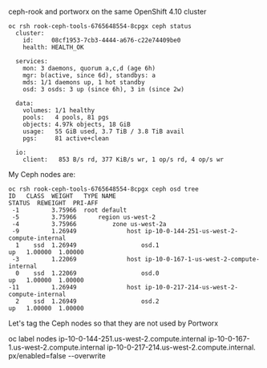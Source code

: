 
ceph-rook and portworx on the same OpenShift 4.10 cluster

```
oc rsh rook-ceph-tools-6765648554-8cpgx ceph status
  cluster:
    id:     08cf1953-7cb3-4444-a676-c22e74409be0
    health: HEALTH_OK

  services:
    mon: 3 daemons, quorum a,c,d (age 6h)
    mgr: b(active, since 6d), standbys: a
    mds: 1/1 daemons up, 1 hot standby
    osd: 3 osds: 3 up (since 6h), 3 in (since 2w)

  data:
    volumes: 1/1 healthy
    pools:   4 pools, 81 pgs
    objects: 4.97k objects, 18 GiB
    usage:   55 GiB used, 3.7 TiB / 3.8 TiB avail
    pgs:     81 active+clean

  io:
    client:   853 B/s rd, 377 KiB/s wr, 1 op/s rd, 4 op/s wr
```

My Ceph nodes are:

```
oc rsh rook-ceph-tools-6765648554-8cpgx ceph osd tree
ID   CLASS  WEIGHT   TYPE NAME                                                    STATUS  REWEIGHT  PRI-AFF
 -1         3.75966  root default
 -5         3.75966      region us-west-2
 -4         3.75966          zone us-west-2a
 -9         1.26949              host ip-10-0-144-251-us-west-2-compute-internal
  1    ssd  1.26949                  osd.1                                            up   1.00000  1.00000
 -3         1.22069              host ip-10-0-167-1-us-west-2-compute-internal
  0    ssd  1.22069                  osd.0                                            up   1.00000  1.00000
-11         1.26949              host ip-10-0-217-214-us-west-2-compute-internal
  2    ssd  1.26949                  osd.2                                            up   1.00000  1.00000
```


Let's tag the Ceph nodes so that they are not used by Portworx


oc label nodes  ip-10-0-144-251.us-west-2.compute.internal ip-10-0-167-1.us-west-2.compute.internal ip-10-0-217-214.us-west-2.compute.internal.    px/enabled=false --overwrite

